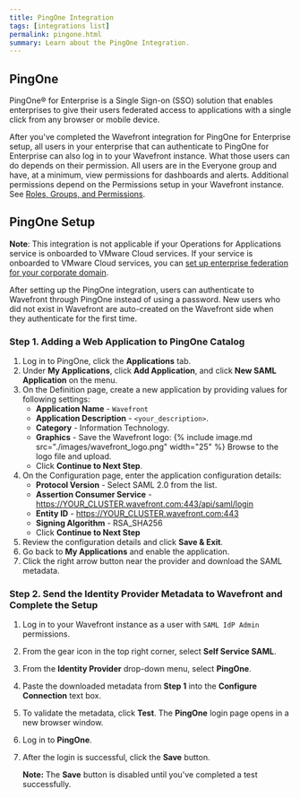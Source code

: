 ```yaml
---
title: PingOne Integration
tags: [integrations list]
permalink: pingone.html
summary: Learn about the PingOne Integration.
---
```

## PingOne

PingOne® for Enterprise is a Single Sign-on (SSO) solution that enables enterprises to give their users federated access to applications with a single click from any browser or mobile device.

After you've completed the Wavefront integration for PingOne for Enterprise setup, all users in your enterprise that can authenticate to PingOne for Enterprise can also log in to your Wavefront instance. What those users can do depends on their permission. All users are in the Everyone group and have, at a minimum, view permissions for dashboards and alerts. Additional permissions depend on the Permissions setup in your Wavefront instance. See [Roles, Groups, and Permissions](https://docs.wavefront.com/users_roles.html).

## PingOne Setup

**Note**: This integration is not applicable if your Operations for Applications service is onboarded to VMware Cloud services. If your service is onboarded to VMware Cloud services, you can [set up enterprise federation for your corporate domain](https://docs.vmware.com/en/VMware-Cloud-services/services/setting-up-enterprise-federation-cloud-services/GUID-76FAECB3-CFAA-461E-B9C9-2A49C39CD17F.html).

After setting up the PingOne integration, users can authenticate to Wavefront through PingOne instead of using a password. New users who did not exist in Wavefront are auto-created on the Wavefront side when they authenticate for the first time.


### Step 1. Adding a Web Application to PingOne Catalog

1. Log in to PingOne, click the **Applications** tab.
2. Under **My Applications**, click **Add Application**, and click **New SAML Application** on the menu.
3. On the Definition page, create a new application by providing values for following settings:
     - **Application Name** - `Wavefront`
     - **Application Description** - `<your_description>`.
     - **Category** - Information Technology.
     - **Graphics** - Save the Wavefront logo: 
   {% include image.md src="./images/wavefront_logo.png" width="25" %}
       Browse to the logo file and upload.
     - Click **Continue to Next Step**.
4. On the Configuration page, enter the application configuration details: 
     - **Protocol Version** - Select SAML 2.0 from the list.
     - **Assertion Consumer Service** - https://YOUR_CLUSTER.wavefront.com:443/api/saml/login
     - **Entity ID** - https://YOUR_CLUSTER.wavefront.com:443
     - **Signing Algorithm** - RSA_SHA256
     - Click **Continue to Next Step**
5. Review the configuration details and click **Save & Exit**.
6. Go back to **My Applications** and enable the application.
7. Click the right arrow button near the provider and download the SAML metadata.


### Step 2. Send the Identity Provider Metadata to Wavefront and Complete the Setup

1. Log in to your Wavefront instance as a user with `SAML IdP Admin` permissions.
1. From the gear icon in the top right corner, select **Self Service SAML**.
1. From the **Identity Provider** drop-down menu, select **PingOne**.
1. Paste the downloaded metadata from **Step 1** into the **Configure Connection** text box.
1. To validate the metadata, click **Test**. The **PingOne** login page opens in a new browser window.
1. Log in to **PingOne**.
1. After the login is successful, click the **Save** button.

   **Note:** The **Save** button is disabled until you've completed a test successfully.





